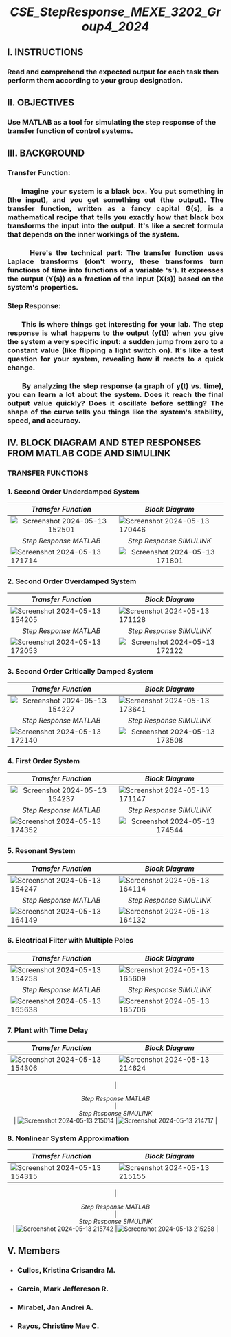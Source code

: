 # <p align="center">***CSE_StepResponse_MEXE_3202_Group4_2024***</div>

## I. INSTRUCTIONS
### Read and comprehend the expected output for each task then perform them according to your group designation.

## II. OBJECTIVES
### Use MATLAB as a tool for simulating the step response of the transfer function of control systems.

## III. BACKGROUND
### Transfer Function: 
### <div align="justify">&nbsp;&nbsp;&nbsp;&nbsp;&nbsp;&nbsp;Imagine your system is a black box. You put something in (the input), and you get something out (the output). The transfer function, written as a fancy capital G(s), is a mathematical recipe that tells you exactly how that black box transforms the input into the output. It's like a secret formula that depends on the inner workings of the system.</div>

###  <div align="justify">&nbsp;&nbsp;&nbsp;&nbsp;&nbsp;&nbsp;Here's the technical part: The transfer function uses Laplace transforms (don't worry, these transforms turn functions of time into functions of a variable 's'). It expresses the output (Y(s)) as a fraction of the input (X(s)) based on the system's properties.</div>

### Step Response: 
###  <div align="justify">&nbsp;&nbsp;&nbsp;&nbsp;&nbsp;&nbsp;This is where things get interesting for your lab. The step response is what happens to the output (y(t)) when you give the system a very specific input: a sudden jump from zero to a constant value (like flipping a light switch on). It's like a test question for your system, revealing how it reacts to a quick change.</div>

###  <div align="justify">&nbsp;&nbsp;&nbsp;&nbsp;&nbsp;&nbsp;By analyzing the step response (a graph of y(t) vs. time), you can learn a lot about the system. Does it reach the final output value quickly? Does it oscillate before settling? The shape of the curve tells you things like the system's stability, speed, and accuracy.</div>

## IV. BLOCK DIAGRAM AND STEP RESPONSES FROM MATLAB CODE AND SIMULINK 

### TRANSFER FUNCTIONS

### 1. Second Order Underdamped System

<div align="center">
   
| *Transfer Function*                | *Block Diagram*               |
|-----------------------   |-----------------------   |
|<div align="center">![Screenshot 2024-05-13 152501](https://github.com/IamImji/CSE_StepResponse_MEXE_3202_Group4_2024/assets/158303837/241631c4-4f34-4221-810c-5a0699d2bf75) </div> | ![Screenshot 2024-05-13 170446](https://github.com/IamImji/CSE_StepResponse_MEXE_3202_Group4_2024/assets/158303837/5ce5ad46-99e2-4124-819c-2295e09e10d2) |
| *<div align="center">Step Response MATLAB*</div>                | *<div align="center">Step Response SIMULINK*</div>               |
| ![Screenshot 2024-05-13 171714](https://github.com/IamImji/CSE_StepResponse_MEXE_3202_Group4_2024/assets/158303837/8bcd77c7-67e8-49b4-8734-39e52d7fa6c1) |<div align="center">![Screenshot 2024-05-13 171801](https://github.com/IamImji/CSE_StepResponse_MEXE_3202_Group4_2024/assets/158303837/c4e57662-5215-415c-8f2a-ff5186bf54a9)</div> |

</div>


### 2. Second Order Overdamped System

<div align="center">
   
| *Transfer Function*                | *Block Diagram*               |
|-----------------------   |-----------------------   |
|  ![Screenshot 2024-05-13 154205](https://github.com/IamImji/CSE_StepResponse_MEXE_3202_Group4_2024/assets/158303837/01ae9559-b651-4a30-ad0c-a5bea93ef90c) | ![Screenshot 2024-05-13 171128](https://github.com/IamImji/CSE_StepResponse_MEXE_3202_Group4_2024/assets/158303837/87ab3b16-2450-44f5-9721-0f9bd9a0f482) |
| *<div align="center">Step Response MATLAB*</div>                | *<div align="center">Step Response SIMULINK*</div>               |
| ![Screenshot 2024-05-13 172053](https://github.com/IamImji/CSE_StepResponse_MEXE_3202_Group4_2024/assets/158303837/470c7cdb-4e40-4623-879f-6a7e61c39df8) |<div align="center">![Screenshot 2024-05-13 172122](https://github.com/IamImji/CSE_StepResponse_MEXE_3202_Group4_2024/assets/158303837/261ac805-badc-408b-b584-551925b3fa7d)</div> |

</div>


### 3. Second Order Critically Damped System

<div align="center">
   
| *Transfer Function*                | *Block Diagram*               |
|-----------------------   |-----------------------   |
|  <div align="center">![Screenshot 2024-05-13 154227](https://github.com/IamImji/CSE_StepResponse_MEXE_3202_Group4_2024/assets/158303837/86c425e8-e998-4ce8-a402-57bcf6b62b85)</div>  | ![Screenshot 2024-05-13 173641](https://github.com/IamImji/CSE_StepResponse_MEXE_3202_Group4_2024/assets/158303837/9a1fe9b9-5f9b-48ec-a663-9dd41b1abd37) |
| *<div align="center">Step Response MATLAB*</div>                | *<div align="center">Step Response SIMULINK*</div>               |
| ![Screenshot 2024-05-13 172140](https://github.com/IamImji/CSE_StepResponse_MEXE_3202_Group4_2024/assets/158303837/723ca7a3-2003-4798-a15b-8c40181af8be) | <div align="center">![Screenshot 2024-05-13 173508](https://github.com/IamImji/CSE_StepResponse_MEXE_3202_Group4_2024/assets/158303837/507df614-088f-4fbc-ab34-ce925088d108)</div> |

</div>


### 4. First Order System

<div align="center">
   
| *Transfer Function*                | *Block Diagram*               |
|-----------------------   |-----------------------   |
|  <div align="center">![Screenshot 2024-05-13 154237](https://github.com/IamImji/CSE_StepResponse_MEXE_3202_Group4_2024/assets/158303837/15fe41bd-b0fe-4f2a-8913-205d06cce2d2)</div>  | ![Screenshot 2024-05-13 171147](https://github.com/IamImji/CSE_StepResponse_MEXE_3202_Group4_2024/assets/158303837/24c2654e-b2b5-44cd-af09-5262ff83c8d2) |
| *<div align="center">Step Response MATLAB*</div>                | *<div align="center">Step Response SIMULINK*</div>               |
| ![Screenshot 2024-05-13 174352](https://github.com/IamImji/CSE_StepResponse_MEXE_3202_Group4_2024/assets/158303837/7103b777-d705-4d6a-981f-aadb34cfd115) | <div align="center">![Screenshot 2024-05-13 174544](https://github.com/IamImji/CSE_StepResponse_MEXE_3202_Group4_2024/assets/158303837/0da59990-c99c-4228-8b88-c2deea8498c1)</div> |

</div>


### 5. Resonant System

<div align="center">
   
| *Transfer Function*                | *Block Diagram*               |
|-----------------------   |-----------------------   |
|![Screenshot 2024-05-13 154247](https://github.com/IamImji/CSE_StepResponse_MEXE_3202_Group4_2024/assets/158303837/591c282b-9b00-40e8-bce7-d967cf136d19) |![Screenshot 2024-05-13 164114](https://github.com/IamImji/CSE_StepResponse_MEXE_3202_Group4_2024/assets/158303837/55e159ab-0e8b-4981-bd83-871c4d76c697) |
| *<div align="center">Step Response MATLAB*</div>                | *<div align="center">Step Response SIMULINK*</div>               |
|![Screenshot 2024-05-13 164149](https://github.com/IamImji/CSE_StepResponse_MEXE_3202_Group4_2024/assets/158303837/91e0ac8a-de11-449d-afb5-44f4c445bee8) |![Screenshot 2024-05-13 164132](https://github.com/IamImji/CSE_StepResponse_MEXE_3202_Group4_2024/assets/158303837/c39b419a-bb34-4041-ba7c-f4182c0af1fd) |

</div>


### 6. Electrical Filter with Multiple Poles

<div align="center">

| *Transfer Function*           | *Block Diagram*               |
|-----------------------   |-----------------------   |
|![Screenshot 2024-05-13 154258](https://github.com/IamImji/CSE_StepResponse_MEXE_3202_Group4_2024/assets/158303837/19b38b0f-941c-4604-ae7b-4dcd369b2e7c) |![Screenshot 2024-05-13 165609](https://github.com/IamImji/CSE_StepResponse_MEXE_3202_Group4_2024/assets/158303837/64624a7b-a03f-4077-8762-ccda85b7eeb5) |
| *<div align="center">Step Response MATLAB*</div>                | *<div align="center">Step Response SIMULINK*</div>               |
|![Screenshot 2024-05-13 165638](https://github.com/IamImji/CSE_StepResponse_MEXE_3202_Group4_2024/assets/158303837/8fe88fcc-dac9-4cd7-b1dd-29cdd2fe4fac) |![Screenshot 2024-05-13 165706](https://github.com/IamImji/CSE_StepResponse_MEXE_3202_Group4_2024/assets/158303837/19141607-a2c0-4edd-a5ee-098e3c924942) |

</div>


### 7. Plant with Time Delay

<div align="center">

| *Transfer Function*        | *Block Diagram*               |
|-----------------------   |-----------------------   |
|![Screenshot 2024-05-13 154306](https://github.com/IamImji/CSE_StepResponse_MEXE_3202_Group4_2024/assets/158303837/33d7de5f-2d46-4711-a575-1d9a7f7e432e) |![Screenshot 2024-05-13 214624](https://github.com/IamImji/CSE_StepResponse_MEXE_3202_Group4_2024/assets/157971282/d0eb50b7-d1ef-4565-a608-2e7f6c77bead) |

| *<div align="center">Step Response MATLAB*</div>                | *<div align="center">Step Response SIMULINK*</div>               |
![Screenshot 2024-05-13 215014](https://github.com/IamImji/CSE_StepResponse_MEXE_3202_Group4_2024/assets/157971282/969b55b8-3693-4b2f-b342-d418bf60a2f4) |![Screenshot 2024-05-13 214717](https://github.com/IamImji/CSE_StepResponse_MEXE_3202_Group4_2024/assets/157971282/a2398ffe-d767-4d5c-bf7e-2ec8a8ab9f35) |

</div>


### 8. Nonlinear System Approximation

<div align="center">

| *Transfer Function*        | *Block Diagram*               |
|-----------------------   |-----------------------   |
|![Screenshot 2024-05-13 154315](https://github.com/IamImji/CSE_StepResponse_MEXE_3202_Group4_2024/assets/158303837/8bb84006-d3fe-4cfc-be0f-3306973226ee) |![Screenshot 2024-05-13 215155](https://github.com/IamImji/CSE_StepResponse_MEXE_3202_Group4_2024/assets/157971282/320fbff1-53a4-4ba1-a7ec-de42115497ea) |

| *<div align="center">Step Response MATLAB*</div>                | *<div align="center">Step Response SIMULINK*</div>               |
![Screenshot 2024-05-13 215742](https://github.com/IamImji/CSE_StepResponse_MEXE_3202_Group4_2024/assets/157971282/469a27f7-24f0-404b-af60-8588e4fef19b) |![Screenshot 2024-05-13 215258](https://github.com/IamImji/CSE_StepResponse_MEXE_3202_Group4_2024/assets/157971282/3828fa68-cf6e-43da-b13e-4a28777b7897) |

</div>

## V. Members
* ###  Cullos, Kristina Crisandra M.
* ###  Garcia, Mark Jeffereson R.
* ###  Mirabel, Jan Andrei A.
* ###  Rayos, Christine Mae C.
